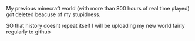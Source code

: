 My previous minecraft world (with more than 800 hours of real time played) got deleted beacuse of my stupidness.

SO that history doesnt repeat itself I will be uploading my new world fairly regularly to github
